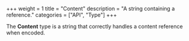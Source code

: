 +++
weight = 1
title = "Content"
description = "A string containing a reference."
categories = ["API", "Type"]
+++

The **Content** type is a string that correctly handles a content
reference when encoded.